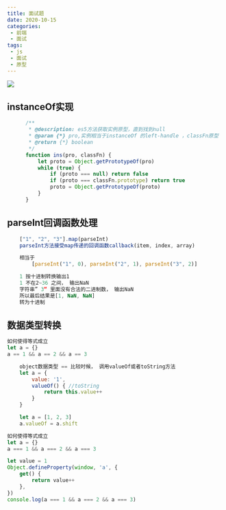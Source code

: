 ```yaml
---
title: 面试题
date: 2020-10-15
categories:
 - 前端
 - 面试
tags:
 - js
 - 面试
 - 原型
---
```

![](https://cdn.jsdelivr.net/gh/levidc/blogImg/img/13.jpg)

<!-- more -->


## instanceOf实现
```js
      /**
       * @description: es5方法获取实例原型，直到找到null
       * @param {*} pro,实例相当于instanceOf 的left-handle ，classFn原型
       * @return {*} boolean
       */
      function ins(pro, classFn) {
          let proto = Object.getPrototypeOf(pro)
          while (true) {
              if (proto === null) return false
              if (proto === classFn.prototype) return true
              proto = Object.getPrototypeOf(proto)
          }
      }

```
## parseInt回调函数处理
```js
    ["1", "2", "3"].map(parseInt)
    parseInt方法接受map传递的回调函数callback(item, index, array)
```

```js
    相当于
        [parseInt("1", 0), parseInt("2", 1), parseInt("3", 2)]
```

```js
    1 按十进制转换输出1
    1 不在2~36 之间， 输出NaN
    字符串” 3“ 里面没有合法的二进制数， 输出NaN
    所以最后结果是[1, NaN, NaN]
    转为十进制
```


## 数据类型转换
```js
如何使得等式成立
let a = {}
a == 1 && a == 2 && a == 3
```

```js
    object数据类型 == 比较时候， 调用valueOf或者toString方法
    let a = {
        value: '1',
        valueOf() { //toString
            return this.value++
        }
    }

    let a = [1, 2, 3]
    a.valueOf = a.shift
```

```js
如何使得等式成立
let a = {}
a === 1 && a === 2 && a === 3
```

```js
let value = 1
Object.defineProperty(window, 'a', {
	get() {
		return value++
	},
})
console.log(a === 1 && a === 2 && a === 3)
```

